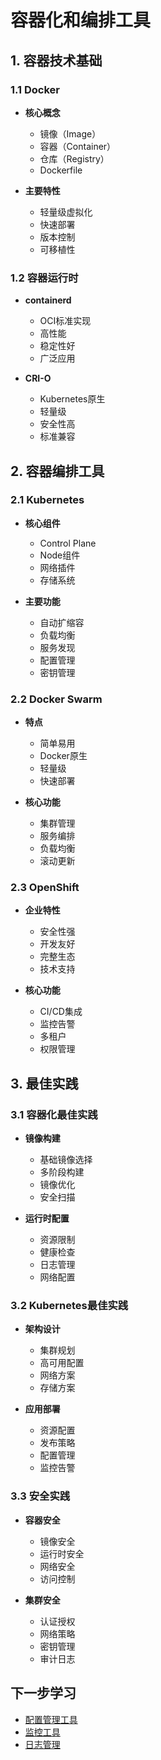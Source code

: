 # 容器化和编排工具

## 1. 容器技术基础

### 1.1 Docker
- **核心概念**
  - 镜像（Image）
  - 容器（Container）
  - 仓库（Registry）
  - Dockerfile

- **主要特性**
  - 轻量级虚拟化
  - 快速部署
  - 版本控制
  - 可移植性

### 1.2 容器运行时
- **containerd**
  - OCI标准实现
  - 高性能
  - 稳定性好
  - 广泛应用

- **CRI-O**
  - Kubernetes原生
  - 轻量级
  - 安全性高
  - 标准兼容

## 2. 容器编排工具

### 2.1 Kubernetes
- **核心组件**
  - Control Plane
  - Node组件
  - 网络插件
  - 存储系统

- **主要功能**
  - 自动扩缩容
  - 负载均衡
  - 服务发现
  - 配置管理
  - 密钥管理

### 2.2 Docker Swarm
- **特点**
  - 简单易用
  - Docker原生
  - 轻量级
  - 快速部署

- **核心功能**
  - 集群管理
  - 服务编排
  - 负载均衡
  - 滚动更新

### 2.3 OpenShift
- **企业特性**
  - 安全性强
  - 开发友好
  - 完整生态
  - 技术支持

- **核心功能**
  - CI/CD集成
  - 监控告警
  - 多租户
  - 权限管理

## 3. 最佳实践

### 3.1 容器化最佳实践
- **镜像构建**
  - 基础镜像选择
  - 多阶段构建
  - 镜像优化
  - 安全扫描

- **运行时配置**
  - 资源限制
  - 健康检查
  - 日志管理
  - 网络配置

### 3.2 Kubernetes最佳实践
- **架构设计**
  - 集群规划
  - 高可用配置
  - 网络方案
  - 存储方案

- **应用部署**
  - 资源配置
  - 发布策略
  - 配置管理
  - 监控告警

### 3.3 安全实践
- **容器安全**
  - 镜像安全
  - 运行时安全
  - 网络安全
  - 访问控制

- **集群安全**
  - 认证授权
  - 网络策略
  - 密钥管理
  - 审计日志

## 下一步学习

- [配置管理工具](../config/README.md)
- [监控工具](../monitoring/README.md)
- [日志管理](../logging/README.md) 
